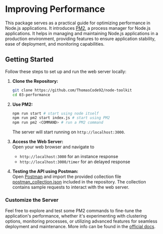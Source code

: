 # Improving Performance

This package serves as a practical guide for optimizing performance in Node.js applications. It introduces [PM2](https://pm2.keymetrics.io/), a process manager for Node.js applications. It helps in managing and maintaining Node.js applications in a production environment, providing features to ensure application stability, ease of deployment, and monitoring capabilities.

## Getting Started

Follow these steps to set up and run the web server locally:

1. **Clone the Repository:**

   ```bash
   git clone https://github.com/ThomasCode92/node-toolkit
   cd 03-performance
   ```

2. **Use PM2:**

   ```bash
   npm run start # start using node itself
   npm run pm2 start index.js # start using PM2
   npm run pm2 <COMMAND> # run a PM2 command
   ```

   The server will start running on `http://localhost:3000`.

3. **Access the Web Server:**<br />
   Open your web browser and navigate to

   - `http://localhost:3000` for an instance response
   - `http://localhost:3000/timer` for an delayed response

4. **Testing the API using Postman:**<br />
   Open [Postman](https://www.postman.com/) and import the provided collection file [postman_collection.json](../api/postman_collection.json) included in the repository. The collection contains sample requests to interact with the web server.

### Customize the Server

Feel free to explore and test some PM2 commands to fine-tune the application's performance, whether it's experimenting with clustering options, monitoring processes, or utilizing advanced features for seamless deployment and maintenance. More info can be found in the [official docs](https://pm2.keymetrics.io/docs/usage/quick-start/).
